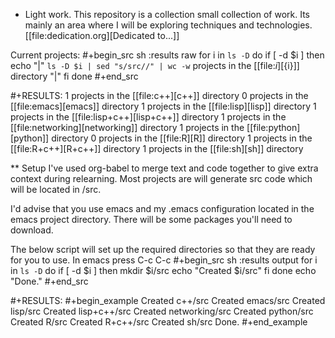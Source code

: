 * Light work.
This repository is a collection small collection of work. Its mainly an area where I will be exploring techniques and technologies. [[file:dedication.org][Dedicated to...]]

Current projects:
#+begin_src sh :results raw
for i in `ls -D`
do
  if [ -d $i ]
  then
    echo "|" `ls -D $i | sed "s/src//" | wc -w` projects in the [[file:$i][${i}]] directory "|"
  fi
done
#+end_src

#+RESULTS:
1 projects in the [[file:c++][c++]] directory
0 projects in the [[file:emacs][emacs]] directory
1 projects in the [[file:lisp][lisp]] directory
1 projects in the [[file:lisp+c++][lisp+c++]] directory
1 projects in the [[file:networking][networking]] directory
1 projects in the [[file:python][python]] directory
0 projects in the [[file:R][R]] directory
1 projects in the [[file:R+c++][R+c++]] directory
1 projects in the [[file:sh][sh]] directory


** Setup
I've used org-babel to merge text and code together to give extra context during relearning. Most projects are will generate src code which will be located in <project>/src.

I'd advise that you use emacs and my .emacs configuration located in the emacs project directory. There will be some packages you'll need to download.

The below script will set up the required directories so that they are ready for you to use. In emacs press C-c C-c 
#+begin_src sh :results output
for i in `ls -D`
do
  if [ -d $i ] 
  then
    mkdir $i/src
    echo "Created $i/src"
  fi
done 
echo "Done."
#+end_src

#+RESULTS:
#+begin_example
Created c++/src
Created emacs/src
Created lisp/src
Created lisp+c++/src
Created networking/src
Created python/src
Created R/src
Created R+c++/src
Created sh/src
Done.
#+end_example


